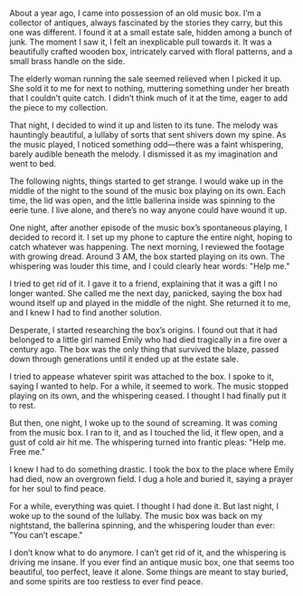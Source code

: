 About a year ago, I came into possession of an old music box. I’m a collector of antiques, always fascinated by the stories they carry, but this one was different. I found it at a small estate sale, hidden among a bunch of junk. The moment I saw it, I felt an inexplicable pull towards it. It was a beautifully crafted wooden box, intricately carved with floral patterns, and a small brass handle on the side.

The elderly woman running the sale seemed relieved when I picked it up. She sold it to me for next to nothing, muttering something under her breath that I couldn’t quite catch. I didn’t think much of it at the time, eager to add the piece to my collection.

That night, I decided to wind it up and listen to its tune. The melody was hauntingly beautiful, a lullaby of sorts that sent shivers down my spine. As the music played, I noticed something odd—there was a faint whispering, barely audible beneath the melody. I dismissed it as my imagination and went to bed.

The following nights, things started to get strange. I would wake up in the middle of the night to the sound of the music box playing on its own. Each time, the lid was open, and the little ballerina inside was spinning to the eerie tune. I live alone, and there’s no way anyone could have wound it up.

One night, after another episode of the music box’s spontaneous playing, I decided to record it. I set up my phone to capture the entire night, hoping to catch whatever was happening. The next morning, I reviewed the footage with growing dread. Around 3 AM, the box started playing on its own. The whispering was louder this time, and I could clearly hear words: "Help me."

I tried to get rid of it. I gave it to a friend, explaining that it was a gift I no longer wanted. She called me the next day, panicked, saying the box had wound itself up and played in the middle of the night. She returned it to me, and I knew I had to find another solution.

Desperate, I started researching the box’s origins. I found out that it had belonged to a little girl named Emily who had died tragically in a fire over a century ago. The box was the only thing that survived the blaze, passed down through generations until it ended up at the estate sale.

I tried to appease whatever spirit was attached to the box. I spoke to it, saying I wanted to help. For a while, it seemed to work. The music stopped playing on its own, and the whispering ceased. I thought I had finally put it to rest.

But then, one night, I woke up to the sound of screaming. It was coming from the music box. I ran to it, and as I touched the lid, it flew open, and a gust of cold air hit me. The whispering turned into frantic pleas: "Help me. Free me."

I knew I had to do something drastic. I took the box to the place where Emily had died, now an overgrown field. I dug a hole and buried it, saying a prayer for her soul to find peace.

For a while, everything was quiet. I thought I had done it. But last night, I woke up to the sound of the lullaby. The music box was back on my nightstand, the ballerina spinning, and the whispering louder than ever: "You can’t escape."

I don’t know what to do anymore. I can’t get rid of it, and the whispering is driving me insane. If you ever find an antique music box, one that seems too beautiful, too perfect, leave it alone. Some things are meant to stay buried, and some spirits are too restless to ever find peace.